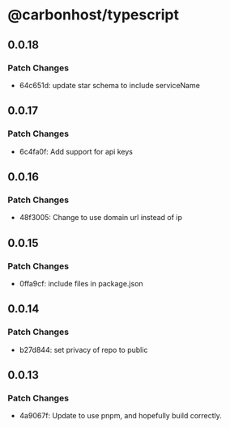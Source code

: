 # @carbonhost/typescript

## 0.0.18

### Patch Changes

- 64c651d: update star schema to include serviceName

## 0.0.17

### Patch Changes

- 6c4fa0f: Add support for api keys

## 0.0.16

### Patch Changes

- 48f3005: Change to use domain url instead of ip

## 0.0.15

### Patch Changes

- 0ffa9cf: include files in package.json

## 0.0.14

### Patch Changes

- b27d844: set privacy of repo to public

## 0.0.13

### Patch Changes

- 4a9067f: Update to use pnpm, and hopefully build correctly.
